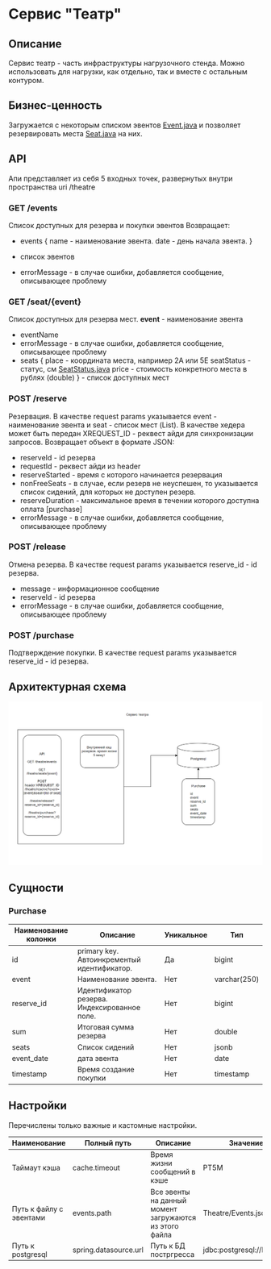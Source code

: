 # Сервис "Театр"

## Описание
Сервис театр - часть инфраструктуры нагрузочного стенда. Можно использовать для нагрузки, как отдельно, так и вместе с остальным контуром.

## Бизнес-ценность
Загружается с некоторым списком эвентов [Event.java](src/main/java/ru/nspk/performance/theatre/model/Event.java) и позволяет резервировать места [Seat.java](src/main/java/ru/nspk/performance/theatre/model/Seat.java) на них.

## API
Апи представляет из себя 5 входных точек, развернутых внутри пространства uri /theatre

### GET /events
Список доступных для резерва и покупки эвентов
Возвращает:
- events {
    name - наименование эвента.
    date - день начала эвента.
}
- список эвентов

- errorMessage - в случае ошибки, добавляется сообщение, описывающее проблему

### GET /seat/{event}
Список доступных для резерва мест. **event** - наименование эвента

- eventName
- errorMessage - в случае ошибки, добавляется сообщение, описывающее проблему 
- seats {
    place - координата места, например 2A или 5E
    seatStatus - статус, см [SeatStatus.java](src/main/java/ru/nspk/performance/theatre/model/SeatStatus.java)
    price - стоимость конкретного места в рублях (double)
} - список доступных мест

### POST /reserve
Резервация. В качестве request params указывается event - наименование эвента и seat - список мест (List<String>). 
В качестве хедера может быть передан XREQUEST_ID - реквест айди для синхронизации запросов. 
Возвращает объект в формате JSON:
- reserveId - id резерва
- requestId - реквест айди из header
- reserveStarted - время с которого начинается резервация
- nonFreeSeats - в случае, если резерв не неуспешен, то указывается список сидений, для которых не доступен резерв.
- reserveDuration - максимальное время в течении которого доступна оплата [purchase]
- errorMessage - в случае ошибки, добавляется сообщение, описывающее проблему

### POST /release
Отмена резерва. В качестве request params указывается reserve_id - id резерва.
- message - информационное сообщение
- reserveId - id резерва
- errorMessage - в случае ошибки, добавляется сообщение, описывающее проблему

### POST /purchase 
Подтверждение покупки. В качестве request params указывается reserve_id - id резерва.

## Архитектурная схема

![Архитектура приложения](architecture.png "Представление приложения 'Театр'")

## Сущности

### Purchase

| Наименование колонки | Описание                                     | Уникальное | Тип          |
|----------------------|----------------------------------------------|------------|--------------|
| id                   | primary key. Автоинкрементый идентификатор.  | Да         | bigint       |
| event                | Наименование эвента.                         | Нет        | varchar(250) |
| reserve_id           | Идентификатор резерва. Индексированное поле. | Нет        | bigint       |
| sum                  | Итоговая сумма резерва                       | Нет        | double       |
| seats                | Список сидений                               | Нет        | jsonb        |
| event_date           | дата эвента                                  | Нет        | date         |
| timestamp            | Время создание покупки                       | Нет        | timestamp    |


## Настройки
Перечислены только важные и кастомные настройки.

| Наименование            | Полный путь           | Описание                                               | Значение по умолчанию                     |
|-------------------------|-----------------------|--------------------------------------------------------|-------------------------------------------|
| Таймаут кэша            | cache.timeout         | Время жизни сообщений в кэше                           | PT5M                                      |
| Путь к файлу с эвентами | events.path           | Все эвенты на данный момент загружаются из этого файла | Theatre/Events.json                       |
| Путь к postgresql       | spring.datasource.url | Путь к БД постргресса                                  | jdbc:postgresql://localhost:5435/postgres |

